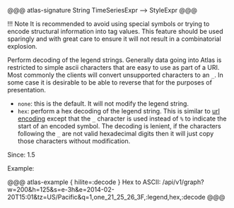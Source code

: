 @@@ atlas-signature
String
TimeSeriesExpr
-->
StyleExpr
@@@

!!! Note
    It is recommended to avoid using special symbols or trying to
    encode structural information into tag values. This feature should be used
    sparingly and with great care to ensure it will not result in a combinatorial
    explosion.

Perform decoding of the legend strings. Generally data going into Atlas
is restricted to simple ascii characters that are easy to use as part of
a URI. Most commonly the clients will convert unsupported characters to
an `_`. In some case it is desirable to be able to reverse that for the
purposes of presentation.

* `none`: this is the default. It will not modify the legend string.
* `hex`: perform a hex decoding of the legend string. This is similar to
  [url encoding](https://en.wikipedia.org/wiki/Percent-encoding) except
  that the `_` character is used instead of `%` to indicate the start of
  an encoded symbol. The decoding is lenient, if the characters following
  the `_` are not valid hexadecimal digits then it will just copy those
  characters without modification.

Since: 1.5

Example:

@@@ atlas-example { hilite=:decode }
Hex to ASCII: /api/v1/graph?w=200&h=125&s=e-3h&e=2014-02-20T15:01&tz=US/Pacific&q=1,one_21_25_26_3F,:legend,hex,:decode
@@@